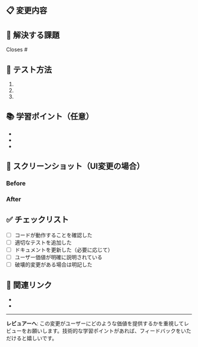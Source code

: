 ## 📋 変更内容
<!-- ユーザーにとっての価値を明確に記述してください -->



## 🎯 解決する課題
<!-- 関連するIssue番号を記載してください -->
Closes #

## 🧪 テスト方法
<!-- レビュアーが確認すべき手順を記載してください -->

1. 
2. 
3. 

## 📚 学習ポイント（任意）
<!-- この実装で学んだ技術的なポイントがあれば記載してください -->

- 
- 
- 

## 📸 スクリーンショット（UI変更の場合）
<!-- Before/After の画像を添付してください -->

### Before
<!-- 変更前の画像 -->

### After
<!-- 変更後の画像 -->

## ✅ チェックリスト

- [ ] コードが動作することを確認した
- [ ] 適切なテストを追加した
- [ ] ドキュメントを更新した（必要に応じて）
- [ ] ユーザー価値が明確に説明されている
- [ ] 破壊的変更がある場合は明記した

## 🔗 関連リンク
<!-- 参考資料、関連PR、外部リンクなど -->

- 
- 

---

**レビュアーへ**: この変更がユーザーにどのような価値を提供するかを重視してレビューをお願いします。技術的な学習ポイントがあれば、フィードバックをいただけると嬉しいです。 